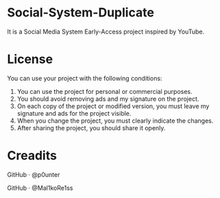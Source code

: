 # Social-System-Duplicate
It is a Social Media System Early-Access project inspired by YouTube.

# License
You can use your project with the following conditions:
1. You can use the project for personal or commercial purposes.
2. You should avoid removing ads and my signature on the project.
3. On each copy of the project or modified version, you must leave my signature and ads for the project visible.
4. When you change the project, you must clearly indicate the changes.
5. After sharing the project, you should share it openly.

# Creadits
GitHub · @p0unter 

GitHub · @Mal1koRe1ss 
